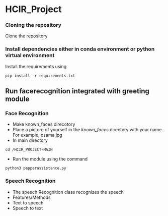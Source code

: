 # HCIR_Project


### Cloning the repository

Clone the repository

### Install dependencies either in conda environment or python virtual environment
Install the requirements using
```shell
pip install -r requirements.txt
```

## Run facerecognition integrated with greeting module 



### Face Recognition
- Make known_faces direcotory
- Place a picture of yourself in the _known_faces_ directory with your name.
  For example, osama.jpg
- In main directory
```shell
cd /HCIR_PROJECT-MAIN
```
- Run the module using the command
```shell
python3 pepperassistance.py
```
### Speech Recognition

 - The speech Recognition class recognizes the speech 
 - Features/Methods
  - Text to speech
  - Speech to text
